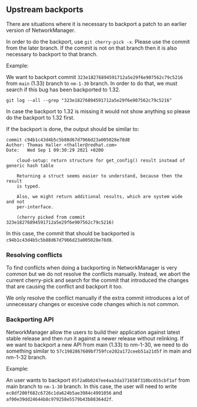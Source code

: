 Upstream backports
---------------------------

There are situations where it is necessary to backport a patch to an earlier
version of NetworkManager.

In order to do the backport, use  `git cherry-pick -x`. Please use the commit
from the later branch. If the commit is not on that branch then it is also
necessary to backport to that branch.

Example:

We want to backport commit `323e18276894591712a5e29f6e907562c79c5216` from
`main` (1.33) branch to `nm-1-30` branch. In order to do that, we must search
if this bug has been backported to 1.32.

`git log --all --grep "323e18276894591712a5e29f6e907562c79c5216"`

In case the backport to 1.32 is missing it would not show anything so please do
the backport to 1.32 first.

If the backport is done, the output should be similar to:

```
commit c94b1c43d4b5c5b88d67d7966d23a005028e78d8
Author: Thomas Haller <thaller@redhat.com>
Date:   Wed Sep 1 09:30:29 2021 +0200

    cloud-setup: return structure for get_config() result instead of generic hash table

    Returning a struct seems easier to understand, because then the result
    is typed.

    Also, we might return additional results, which are system wide and not
    per-interface.

    (cherry picked from commit 323e18276894591712a5e29f6e907562c79c5216)
```

In this case, the commit that should be backported is
`c94b1c43d4b5c5b88d67d7966d23a005028e78d8`.

### Resolving conflicts

To find conflicts when doing a backporting in NetworkManager is very common but
we do not resolve the conflicts manually. Instead, we abort the current
cherry-pick and search for the commit that introduced the changes that are
causing the conflict and backport it too.

We only resolve the conflict manually if the extra commit introduces a lot of
unnecessary changes or excesive code changes which is not common.

### Backporting API

NetworkManager allow the users to build their application against latest stable
release and then run it against a newer release without relinking. If we want
to backport a new API from main (1.33) to nm-1-30, we need to do something
similar to `57c1982867609bf759fce202a172ceeb51a21d5f` in main and nm-1-32
branch.

Example:

An user wants to backport `05f2a0b0247ee4aa3da371658f310bc655cbf1af` from main
branch to `nm-1-30` branch. In this case, the user will need to write
`ec8df200f682c6726c1da624b5ae3984c4991056` and
`af00e39dd24644b8c979258e5579b43b88364d2f`.
